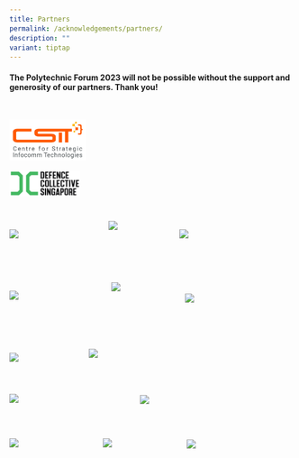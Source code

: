 ```yaml
---
title: Partners
permalink: /acknowledgements/partners/
description: ""
variant: tiptap
---
```

<h4><strong>The Polytechnic Forum 2023 will not be possible without the support and generosity of our partners. Thank you!</strong></h4>
<p>
<br>
</p><a class="isomer-image-wrapper" href="https://www.csit.gov.sg/"><img style="width: 27%;" height="auto" width="100%" alt="" src="/images/PF 2024/Acknowledgements/CSIT_Logo.jpg"></a>
<p></p><a class="isomer-image-wrapper" href="https://www.defencecollectivesg.com/"><img style="width: 25%;" height="auto" width="100%" alt="" src="/images/PF 2024/Acknowledgements/DCS.jpg"></a>
<p>
<br>
</p>
<div class="isomer-image-wrapper">
<img style="float: left; width: 27%; margin-right: 5%; margin-top: 2%; margin-bottom: 0.5em;" height="auto" width="100%" src="https://hosting.photobucket.com/images/i/tracyng81/CDL_Logo_1.jpg?width=320&amp;height=320&amp;fit=bounds">
</div>
<div class="isomer-image-wrapper">
<img style="float: left; width: 17%; margin-left: 3%; margin-right: 5%; margin-top: -1%; margin-bottom: 0.5em;" height="auto" width="100%" src="https://hosting.photobucket.com/images/i/tracyng81/Cloop_1XKCUTS1FUKUsfHRB5gyTv.png?width=320&amp;height=320&amp;fit=bounds">
</div>
<div class="isomer-image-wrapper">
<img style="float: left; width: 25%; margin-left: 3%; margin-right: 15%; margin-top: 2%;margin-bottom: 0.5em;" height="auto" width="100%" src="https://hosting.photobucket.com/images/i/tracyng81/Decathlon-Singapore-Logo.png?width=590&amp;height=590&amp;fit=bounds">
</div>
<p>
<br>
<br>
<br>
<br>
<br>
</p>
<div class="isomer-image-wrapper">
<img style="float: left; width: 23%; margin-right: 13%; margin-top: 4%; margin-bottom: 0.5em;" height="auto" width="100%" src="https://hosting.photobucket.com/images/i/tracyng81/EDIBLE_1.PNG?width=320&amp;height=320&amp;fit=bounds">
</div>
<div class="isomer-image-wrapper">
<img style="float: left; width: 12%; margin-right: 14%; margin-top: 1%;margin-bottom: 0.5em;" height="auto" width="100%" src="https://hosting.photobucket.com/images/i/tracyng81/GB_Logo_4C.jpg?width=320&amp;height=320&amp;fit=bounds">
</div>
<div class="isomer-image-wrapper">
<img style="float: left; width: 21.3%; margin-right: 12%; margin-top: 5%; margin-bottom: 0.5em;" height="auto" width="100%" src="https://hosting.photobucket.com/images/i/tracyng81/Asset_1.png?width=320&amp;height=320&amp;fit=bounds">
</div>
<p><a href="https://go-aheadsingapore.com/" rel="noopener noreferrer nofollow" target="_blank"><br><br><br><br><br></a>
</p>
<div class="isomer-image-wrapper">
<img style="float: left; width: 22%; margin-right: 6%; margin-top: 6.2%; margin-bottom: 0.5em;" height="auto" width="100%" src="https://hosting.photobucket.com/images/i/tracyng81/HDB_Logo.png?width=320&amp;height=320&amp;fit=bounds">
</div>
<div class="isomer-image-wrapper">
<img style="float: left; width: 25%; margin-right: 10%; margin-top: 4.8%; argin-bottom: 0.5em;" height="auto" width="100%" src="https://hosting.photobucket.com/images/i/tracyng81/LTA_PNG-01.png?width=320&amp;height=320&amp;fit=bounds">
</div>
<p>
<br>
<br>
<br>
<br>
<br>
</p>
<div class="isomer-image-wrapper">
<img style="float: left; width: 38%; margin-right: 8%; margin-top: 1%; margin-bottom: 0.5em;" height="auto" width="100%" src="https://hosting.photobucket.com/images/i/tracyng81/NTU-CBS.png?width=590&amp;height=590&amp;fit=bounds">
</div>
<div class="isomer-image-wrapper">
<img style="float: left; width: 20.5%; margin-right: 15%; margin-top: 1.5%; margin-bottom: 0.5em;" height="auto" width="100%" src="https://hosting.photobucket.com/images/i/tracyng81/Schneider_Electric_Logo-01.png?width=320&amp;height=320&amp;fit=bounds">
</div>
<p>
<br>
<br>
<br>
<br>
<br>
</p>
<div class="isomer-image-wrapper">
<img style="float: left; width: 26%; margin-right: 7%; margin-top: -3%; margin-bottom: 0.5em;" height="auto" width="100%" src="https://hosting.photobucket.com/images/i/tracyng81/SBR160908_Primary_Logo_hires.png?width=320&amp;height=320&amp;fit=bounds">
</div>
<div class="isomer-image-wrapper">
<img style="float: left; width: 19.5%; margin-right: 10%; margin-top: -3%; margin-bottom: 0.5em;" height="auto" width="100%" src="https://hosting.photobucket.com/images/i/tracyng81/Tindle.jpg?width=320&amp;height=320&amp;fit=bounds">
</div>
<div class="isomer-image-wrapper">
<img style="float: left; width: 19.5%; margin-right: 10%; margin-top: -2.5%; margin-bottom: 0.5em;" height="auto" width="100%" src="https://hosting.photobucket.com/images/i/tracyng81/FC_CMYK_UOB.jpg?width=590&amp;height=590&amp;fit=bounds">
</div>
<p></p>